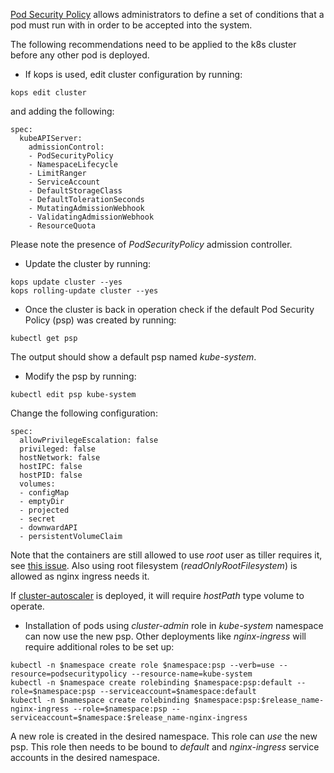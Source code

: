 [Pod Security Policy](https://kubernetes.io/docs/concepts/policy/pod-security-policy) allows administrators to define a set of conditions that a pod must run with in order to be accepted into the system.

The following recommendations need to be applied to the k8s cluster before any other pod is deployed.

* If kops is used, edit cluster configuration by running:
```
kops edit cluster
```
and adding the following:
```
spec:
  kubeAPIServer:
    admissionControl:
    - PodSecurityPolicy
    - NamespaceLifecycle
    - LimitRanger
    - ServiceAccount
    - DefaultStorageClass
    - DefaultTolerationSeconds
    - MutatingAdmissionWebhook
    - ValidatingAdmissionWebhook
    - ResourceQuota
```
Please note the presence of _PodSecurityPolicy_ admission controller.

* Update the cluster by running:
```
kops update cluster --yes
kops rolling-update cluster --yes
```

* Once the cluster is back in operation check if the default Pod Security Policy (psp) was created by running:
```
kubectl get psp
```
The output should show a default psp named _kube-system_.

* Modify the psp by running:
```
kubectl edit psp kube-system
```
Change the following configuration:
```
spec:
  allowPrivilegeEscalation: false
  privileged: false
  hostNetwork: false
  hostIPC: false
  hostPID: false
  volumes:
  - configMap
  - emptyDir
  - projected
  - secret
  - downwardAPI
  - persistentVolumeClaim
```
Note that the containers are still allowed to use _root_ user as tiller requires it, see [this issue](https://github.com/kubernetes/helm/issues/3992). Also using root filesystem (_readOnlyRootFilesystem_) is allowed as nginx ingress needs it.

If [cluster-autoscaler](https://github.com/kubernetes/kops/tree/master/addons/cluster-autoscaler) is deployed, it will require _hostPath_ type volume to operate.

* Installation of pods using _cluster-admin_ role in _kube-system_ namespace can now use the new psp. Other deployments like _nginx-ingress_ will require additional roles to be set up:
```
kubectl -n $namespace create role $namespace:psp --verb=use --resource=podsecuritypolicy --resource-name=kube-system
kubectl -n $namespace create rolebinding $namespace:psp:default --role=$namespace:psp --serviceaccount=$namespace:default
kubectl -n $namespace create rolebinding $namespace:psp:$release_name-nginx-ingress --role=$namespace:psp --serviceaccount=$namespace:$release_name-nginx-ingress
```
A new role is created in the desired namespace. This role can _use_ the new psp. This role then needs to be bound to _default_ and _nginx-ingress_ service accounts in the desired namespace.